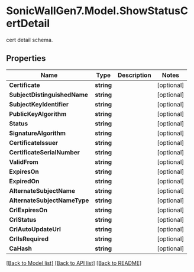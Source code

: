 # SonicWallGen7.Model.ShowStatusCertDetail
cert detail schema.

## Properties

Name | Type | Description | Notes
------------ | ------------- | ------------- | -------------
**Certificate** | **string** |  | [optional] 
**SubjectDistinguishedName** | **string** |  | [optional] 
**SubjectKeyIdentifier** | **string** |  | [optional] 
**PublicKeyAlgorithm** | **string** |  | [optional] 
**Status** | **string** |  | [optional] 
**SignatureAlgorithm** | **string** |  | [optional] 
**CertificateIssuer** | **string** |  | [optional] 
**CertificateSerialNumber** | **string** |  | [optional] 
**ValidFrom** | **string** |  | [optional] 
**ExpiresOn** | **string** |  | [optional] 
**ExpiredOn** | **string** |  | [optional] 
**AlternateSubjectName** | **string** |  | [optional] 
**AlternateSubjectNameType** | **string** |  | [optional] 
**CrlExpiresOn** | **string** |  | [optional] 
**CrlStatus** | **string** |  | [optional] 
**CrlAutoUpdateUrl** | **string** |  | [optional] 
**CrlIsRequired** | **string** |  | [optional] 
**CaHash** | **string** |  | [optional] 

[[Back to Model list]](../README.md#documentation-for-models) [[Back to API list]](../README.md#documentation-for-api-endpoints) [[Back to README]](../README.md)


